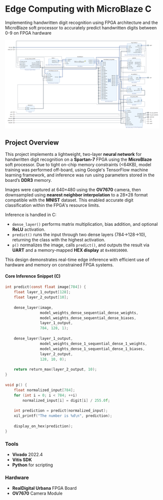 # Edge Computing with MicroBlaze C

Implementing handwritten digit recognition using FPGA architecture and the MicroBlaze soft processor to accurately predict handwritten digits between 0-9 on FPGA hardware

![MicroBlaze Block Diagram](https://github.com/ved-tiwari/fpga_digit_recognition/blob/main/block_diagram.PNG)

## Project Overview

This project implements a lightweight, two-layer **neural network** for handwritten digit recognition on a **Spartan-7** FPGA using the **MicroBlaze** soft processor. Due to tight on-chip memory constraints (<64KB), model training was performed off-board, using Google's TensorFlow machine learning framework, and inference was run using parameters stored in the board’s **DDR3** memory.

Images were captured at 640×480 using the **OV7670** camera, then downsampled using **nearest neighbor interpolation** to a 28×28 format compatible with the **MNIST** dataset. This enabled accurate digit classification within the FPGA's resource limits.

Inference is handled in C:
- `dense_layer()` performs matrix multiplication, bias addition, and optional **ReLU** activation.  
- `predict()` runs the input through two dense layers (784→128→10), returning the class with the highest activation.  
- `p()` normalizes the image, calls `predict()`, and outputs the result via **UART** and a memory-mapped **HEX display** at `0x40010000`.

This design demonstrates real-time edge inference with efficient use of hardware and memory on constrained FPGA systems.

#### Core Inference Snippet (C)

```c
int predict(const float image[784]) {
    float layer_1_output[128];
    float layer_2_output[10];

    dense_layer(image,
                model_weights_dense_sequential_dense_weights,
                model_weights_dense_sequential_dense_biases,
                layer_1_output,
                784, 128, 1);

    dense_layer(layer_1_output,
                model_weights_dense_1_sequential_dense_1_weights,
                model_weights_dense_1_sequential_dense_1_biases,
                layer_2_output,
                128, 10, 0);

    return return_max(layer_2_output, 10);
}

void p() {
    float normalized_input[784];
    for (int i = 0; i < 784; ++i)
        normalized_input[i] = digit[i] / 255.0f;

    int prediction = predict(normalized_input);
    xil_printf("The number is %d\n", prediction);

    display_on_hex(prediction);
}
```


### Tools
- **Vivado** 2022.4
- **Vitis SDK**
- **Python** for scripting

### Hardware
- **RealDigital Urbana** FPGA Board  
- **OV7670** Camera Module

